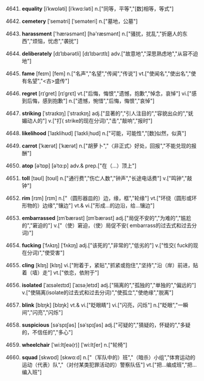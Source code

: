 4641. **equality**
[iˈkwɒləti]  [iˈkwɑ:ləti]
n.["同等，平等","[数]相等，等式"]  

4642. **cemetery**
[ˈsemətri]  [ˈseməteri]
n.["墓地，公墓"]  

4643. **harassment**
['hærəsmənt]  [hə'ræsmənt]
n.["骚扰，扰乱","折磨人的东西","烦恼，忧虑","袭扰"]  

4644. **deliberately**
[dɪˈlɪbərətli]  [dɪˈlɪbərɪtlɪ]
adv.["故意地","深思熟虑地","从容不迫地"]  

4645. **fame**
[feɪm]  [fem]
n.["名声","名望","传闻","传说"]  vt.["使闻名","使出名","使有名望","<古>盛传"]  

4646. **regret**
[rɪˈgret]  [rɪˈɡrɛt]
vt.["后悔，悔恨","遗憾，抱歉","悼念，哀悼"]  vi.["感到后悔，感到抱歉"]  n.["遗憾，惋惜","后悔，悔恨","哀悼"]  

4647. **striking**
[ˈstraɪkɪŋ]  [ˈstraɪkɪŋ]
adj.["显著的","引人注目的","容貌出众的","妩媚动人的"]  v.["打( strike的现在分词)","击","敲响","报时"]  

4648. **likelihood**
[ˈlaɪklihʊd]  [ˈlaɪkliˌhʊd]
n.["可能，可能性","[数]似然，似真"]  

4649. **carrot**
[ˈkærət]  [ˈkærət]
n.["胡萝卜","〈非正式〉好处，回报","不能兑现的报酬"]  

4650. **atop**
[əˈtɒp]  [əˈtɑ:p]
adv.& prep.["在（…）顶上"]  

4651. **toll**
[təʊl]  [toʊl]
n.["通行费","伤亡人数","钟声","长途电话费"]  v.["鸣钟","敲钟"]  

4652. **rim**
[rɪm]  [rɪm]
n.["（圆形器皿的）边，缘，框","轮缘"]  vt.["环绕（圆形或环形物的）边缘","镶边"]  vt.& vi.["形成…的边沿，给…镶边"]  

4653. **embarrassed**
[ɪmˈbærəst]  [ɪmˈbærəst]
adj.["局促不安的","为难的","尴尬的","窘迫的"]  v.["（使）窘迫，（使）局促不安( embarrass的过去式和过去分词)"]  

4654. **fucking**
[ˈfʌkɪŋ]  [ˈfʌkɪŋ]
adj.["该死的","非常的","低劣的"]  v.["性交( fuck的现在分词)","使受害"]  

4655. **cling**
[klɪŋ]  [klɪŋ]
vi.["附着于，紧贴","抓紧或抱住","坚持","沿（岸）前进，贴着（墙）走"]  vt.["依恋，依附于"]  

4656. **isolated**
[ˈaɪsəleɪtɪd]  [ˈaɪsəˌletɪd]
adj.["隔离的","孤独的","单独的","偏远的"]  v.["使隔离(isolate的过去式和过去分词)","使孤立","使绝缘","脱离"]  

4657. **blink**
[blɪŋk]  [blɪŋk]
vt.& vi.["眨眼睛"]  vi.["闪亮，闪烁"]  n.["眨眼","一瞬间","闪亮","闪烁"]  

4658. **suspicious**
[səˈspɪʃəs]  [səˈspɪʃəs]
adj.["可疑的","猜疑的，怀疑的","多疑的，不信任的","多心"]  

4659. **wheelchair**
[ˈwi:ltʃeə(r)]  [ˈwi:ltʃer]
n.["轮椅"]  

4660. **squad**
[skwɒd]  [skwɑ:d]
n.["（军队中的）班","（暗杀）小组","体育运动的运动（代表）队","（对付某类犯罪活动的）警察队伍"]  vt.["把…编成班","把…编入班"]  

